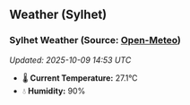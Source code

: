 ## Weather (Sylhet)

<!-- WEATHER-START -->
### Sylhet Weather (Source: [Open-Meteo](https://open-meteo.com))
_Updated: 2025-10-09 14:53 UTC_
* 🌡️ **Current Temperature:** 27.1°C
* 💧 **Humidity:** 90%
<!-- WEATHER-END -->
























































